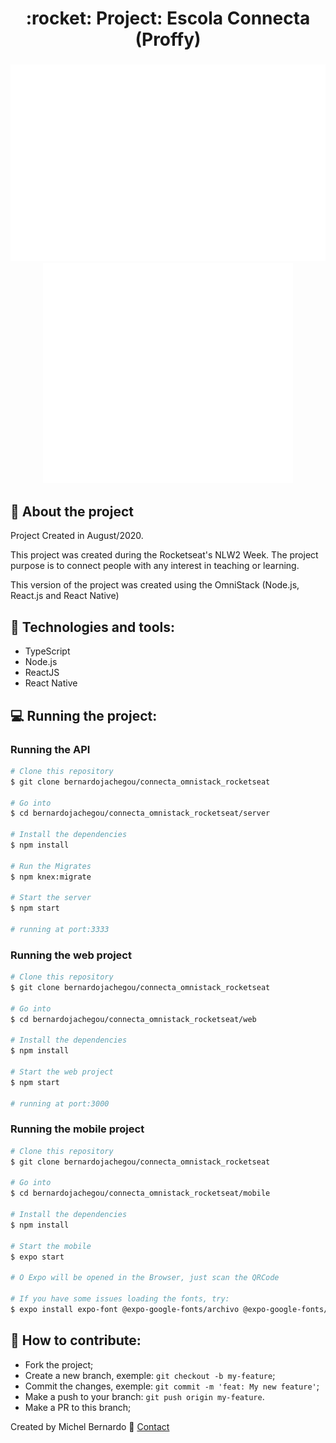 <h1 align="center">
  :rocket: Project: Escola Connecta (Proffy) 
</h3>

<h3 align="center">
  <img alt="Web Project" title="Escola Connecta" src="./imgMocks/webMock.svg" width="600px"/>
  <img alt="Mobile project" title="Escola Connecta" src="./imgMocks/mobileMock.svg" width="400px"/>

</h3>

## :book:    About the project
<p>
Project Created in August/2020.

This project was created during the Rocketseat's NLW2 Week. The project purpose is to connect people with any interest in teaching or learning.

This version of the project was created using the OmniStack (Node.js, React.js and React Native)
</p>

## :iphone:    Technologies and tools:

<ul>
  <li>TypeScript</li>
  <li>Node.js</li>
  <li>ReactJS</li>
  <li>React Native</li> 
</ul>

## :computer:    Running the project:

### Running the API 

```bash
# Clone this repository
$ git clone bernardojachegou/connecta_omnistack_rocketseat

# Go into
$ cd bernardojachegou/connecta_omnistack_rocketseat/server

# Install the dependencies
$ npm install

# Run the Migrates
$ npm knex:migrate

# Start the server
$ npm start

# running at port:3333
```

### Running the web project

```bash
# Clone this repository
$ git clone bernardojachegou/connecta_omnistack_rocketseat

# Go into
$ cd bernardojachegou/connecta_omnistack_rocketseat/web

# Install the dependencies
$ npm install

# Start the web project
$ npm start

# running at port:3000
```

### Running the mobile project

```bash
# Clone this repository
$ git clone bernardojachegou/connecta_omnistack_rocketseat

# Go into
$ cd bernardojachegou/connecta_omnistack_rocketseat/mobile

# Install the dependencies
$ npm install

# Start the mobile
$ expo start

# O Expo will be opened in the Browser, just scan the QRCode

# If you have some issues loading the fonts, try:
$ expo install expo-font @expo-google-fonts/archivo @expo-google-fonts/poppins

```

## 🤔 How to contribute:

-  Fork the project;
-  Create a new branch, exemple: `git checkout -b my-feature`;
-  Commit the changes, exemple: `git commit -m 'feat: My new feature'`;
-  Make a push to your branch: `git push origin my-feature`.
-  Make a PR to this branch;


Created by Michel Bernardo :wave: [Contact](https://www.linkedin.com/in/bernardojachegou/)
